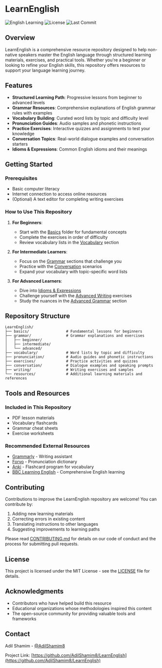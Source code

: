 # LearnEnglish

![English Learning](https://img.shields.io/badge/English-Learning-blue)
![License](https://img.shields.io/github/license/AdilShamim8/LearnEnglish)
![Last Commit](https://img.shields.io/github/last-commit/AdilShamim8/LearnEnglish)

## Overview

LearnEnglish is a comprehensive resource repository designed to help non-native speakers master the English language through structured learning materials, exercises, and practical tools. Whether you're a beginner or looking to refine your English skills, this repository offers resources to support your language learning journey.

## Features

- **Structured Learning Path**: Progressive lessons from beginner to advanced levels
- **Grammar Resources**: Comprehensive explanations of English grammar rules with examples
- **Vocabulary Building**: Curated word lists by topic and difficulty level
- **Pronunciation Guides**: Audio samples and phonetic instructions
- **Practice Exercises**: Interactive quizzes and assignments to test your knowledge
- **Conversation Topics**: Real-world dialogue examples and conversation starters
- **Idioms & Expressions**: Common English idioms and their meanings

## Getting Started

### Prerequisites

- Basic computer literacy
- Internet connection to access online resources
- (Optional) A text editor for completing writing exercises

### How to Use This Repository

1. **For Beginners**:
   - Start with the [Basics](/basics/) folder for fundamental concepts
   - Complete the exercises in order of difficulty
   - Review vocabulary lists in the [Vocabulary](/vocabulary/) section

2. **For Intermediate Learners**:
   - Focus on the [Grammar](/grammar/) sections that challenge you
   - Practice with the [Conversation](/conversation/) scenarios
   - Expand your vocabulary with topic-specific word lists

3. **For Advanced Learners**:
   - Dive into [Idioms & Expressions](/idioms/)
   - Challenge yourself with the [Advanced Writing](/writing/advanced/) exercises
   - Study the nuances in the [Advanced Grammar](/grammar/advanced/) section

## Repository Structure

```
LearnEnglish/
├── basics/                 # Fundamental lessons for beginners
├── grammar/                # Grammar explanations and exercises
│   ├── beginner/
│   ├── intermediate/
│   └── advanced/
├── vocabulary/             # Word lists by topic and difficulty
├── pronunciation/          # Audio guides and phonetic instructions
├── exercises/              # Practice activities and quizzes
├── conversation/           # Dialogue examples and speaking prompts
├── writing/                # Writing exercises and samples
└── resources/              # Additional learning materials and references
```

## Tools and Resources

### Included in This Repository

- PDF lesson materials
- Vocabulary flashcards
- Grammar cheat sheets
- Exercise worksheets

### Recommended External Resources

- [Grammarly](https://www.grammarly.com/) - Writing assistant
- [Forvo](https://forvo.com/) - Pronunciation dictionary
- [Anki](https://apps.ankiweb.net/) - Flashcard program for vocabulary
- [BBC Learning English](https://www.bbc.co.uk/learningenglish/) - Comprehensive English learning

## Contributing

Contributions to improve the LearnEnglish repository are welcome! You can contribute by:

1. Adding new learning materials
2. Correcting errors in existing content
3. Translating instructions to other languages
4. Suggesting improvements to learning paths

Please read [CONTRIBUTING.md](CONTRIBUTING.md) for details on our code of conduct and the process for submitting pull requests.

## License

This project is licensed under the MIT License - see the [LICENSE](LICENSE) file for details.

## Acknowledgments

- Contributors who have helped build this resource
- Educational organizations whose methodologies inspired this content
- The open-source community for providing valuable tools and frameworks

## Contact

Adil Shamim - [@AdilShamim8](https://github.com/AdilShamim8)

Project Link: [https://github.com/AdilShamim8/LearnEnglish](https://github.com/AdilShamim8/LearnEnglish)
